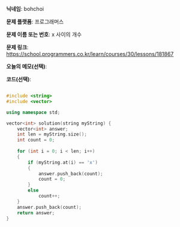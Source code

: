 **닉네임**: bohchoi

**문제 플랫폼**: 프로그래머스

**문제 이름 또는 번호**: x 사이의 개수

**문제 링크**: https://school.programmers.co.kr/learn/courses/30/lessons/181867

**오늘의 메모(선택)**: 

**코드(선택)**:

```cpp

#include <string>
#include <vector>

using namespace std;

vector<int> solution(string myString) {
    vector<int> answer;
    int len = myString.size();
    int count = 0;
    
    for (int i = 0; i < len; i++)
    {
        if (myString.at(i) == 'x')
        {
            answer.push_back(count);
            count = 0;
        }
        else
            count++;
    }
    answer.push_back(count);
    return answer;
}

```